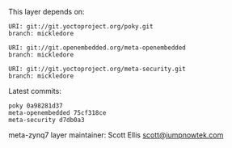 This layer depends on:

    URI: git://git.yoctoproject.org/poky.git
    branch: mickledore

    URI: git://git.openembedded.org/meta-openembedded
    branch: mickledore

    URI: git://git.yoctoproject.org/meta-security.git
    branch: mickledore

Latest commits:

    poky 0a98281d37
    meta-openembedded 75cf318ce
    meta-security d7db0a3

meta-zynq7 layer maintainer: Scott Ellis <scott@jumpnowtek.com>
